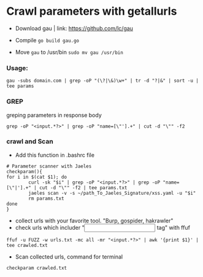 # Crawl parameters with getallurls

- Download gau | link: https://github.com/lc/gau
- Compile
```go build gau.go```

- Move ```gau``` to /usr/bin
```sudo mv gau /usr/bin```

### Usage:
```gau -subs domain.com | grep -oP "(\?|\&)\w+" | tr -d "?|&" | sort -u | tee params```

### GREP 
greping parameters in response body

```grep -oP "<input.*?>" | grep -oP "name=[\"'].+" | cut -d "\"" -f2```

### crawl and Scan

* Add this function in .bashrc file

```
# Parameter scanner with Jaeles
checkparam(){
for i in $(cat $1); do
        curl -sk "$i" | grep -oP "<input.*?>" | grep -oP "name=[\"|'].+" | cut -d "\"" -f2 | tee params.txt
        jaeles scan -v -s ~/path_To_Jaeles_Signature/xss.yaml -u "$i"
        rm params.txt
done
}

```

* collect urls with your favorite tool. "Burp, gospider, hakrawler"
* check urls which includer "<input> tag" with ffuf

```
ffuf -u FUZZ -w urls.txt -mc all -mr "<input.*?>" | awk '{print $1}' | tee crawled.txt
```

* Scan collected urls, command for terminal

```
checkparam crawled.txt
```
